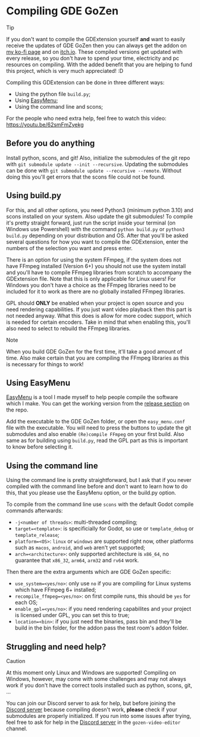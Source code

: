 # Compiling GDE GoZen

> [!TIP]
> If you don't want to compile the GDExtension yourself **and** want to easily receive the updates of GDE GoZen then you can always get the addon on [my ko-fi page](https://ko-fi.com/s/c6ec85052b) and on [itch.io](https://voylin.itch.io/gde-gozen-video-playback-addon-for-godot). These compiled versions get updated with every release, so you don't have to spend your time, electricity and pc resources on compiling. With the added benefit that you are helping to fund this project, which is very much appreciated! :D

Compiling this GDExtension can be done in three different ways:
- Using the python file `build.py`;
- Using [EasyMenu](https://github.com/VoylinsGamedevJourney/easy_menu);
- Using the command line and scons;

For the people who need extra help, feel free to watch this video:
https://youtu.be/62smFmZyekg

## Before you do anything

Install python, scons, and git! Also, initialize the submodules of the git repo with `git submodule update --init --recursive`. Updating the submodules can be done with `git submodule update --recursive --remote`. Without doing this you'll get errors that the scons file could not be found.

## Using build.py

For this, and all other options, you need Python3 (minimum python 3.10) and scons installed on your system. Also update the git submodules! To compile it's pretty straight forward, just run the script inside your terminal (on Windows use Powershell) with the command `python build.py` or `python3 build.py` depending on your distribution and OS. After that you'll be asked several questions for how you want to compile the GDExtension, enter the numbers of the selection you want and press enter.

There is an option for using the system FFmpeg, if the system does not have FFmpeg installed (Version 6+) you should not use the system install and you'll have to compile FFmpeg libraries from scratch to accompany the GDExtension file. Note that this is only applicable for Linux users! For Windows you don't have a choice as the FFmpeg libraries need to be included for it to work as there are no globally installed FFmpeg libraries.

GPL should **ONLY** be enabled when your project is open source and you need rendering capabilities. If you just want video playback then this part is not needed anyway. What this does is allow for more codec support, which is needed for certain encoders. Take in mind that when enabling this, you'll also need to select to rebuild the FFmpeg libraries.

> [!NOTE]
> When you build GDE GoZen for the first time, it'll take a good amount of time. Also make certain that you are compiling the FFmpeg libraries as this is necessary for things to work!

## Using EasyMenu

[EasyMenu](https://github.com/VoylinsGamedevJourney/easy_menu) is a tool I made myself to help people compile the software which I make. You can get the working version from the [release section](https://github.com/VoylinsGamedevJourney/easy_menu/releases) on the repo.

Add the executable to the GDE GoZen folder, or open the `easy_menu.conf` file with the executable. You will need to press the buttons to update the git submodules and also enable `(Re)compile FFmpeg` on your first build. Also same as for building using `build.py`, read the GPL part as this is important to know before selecting it.

## Using the command line

Using the command line is pretty straightforward, but I ask that if you never compiled with the command line before and don't want to learn how to do this, that you please use the EasyMenu option, or the build.py option.

To compile from the command line use `scons` with the default Godot compile commands afterwards:
- `-j<number of threads>`: multi-threaded compiling;
- `target=<template>`: is specificially for Godot, so use or `template_debug` or `template_release`;
- `platform=<OS>`: `linux` or `windows` are supported right now, other platforms such as `macos`, `android`, and `web` aren't yet supported;
- `arch=<architecture>`: only supported architecture is `x86_64`, no guarantee that `x86_32`, `arm64`, `arm32` and `rv64` work.

Then there are the extra arguments which are GDE GoZen specific:
- `use_system=<yes/no>`: only use `no` if you are compiling for Linux systems which have FFmpeg 6+ installed;
- `recompile_ffmpeg=<yes/no>`: on first compile runs, this should be `yes` for each OS;
- `enable_gpl=<yes/no>`: if you need rendering capabilites and your project is licensed under GPL, you can set this to true;
- `location=<bin>`: if you just need the binaries, pass bin and they'll be build in the bin folder, for the addon pass the test room's addon folder.

## Struggling and need help?

> [!CAUTION]
> At this moment only Linux and Windows are supported! Compiling on Windows, however, may come with some challenges and may not always work if you don't have the correct tools installed such as python, scons, git, ...

You can join our Discord server to ask for help, but before joining the [Discord server](https://discord.com/invite/BdbUf7VKYC) because compiling doesn't work, **please** check if your submodules are properly initialized. If you run into some issues after trying, feel free to ask for help in the [Discord server](https://discord.com/invite/BdbUf7VKYC) in the `gozen-video-editor` channel.

